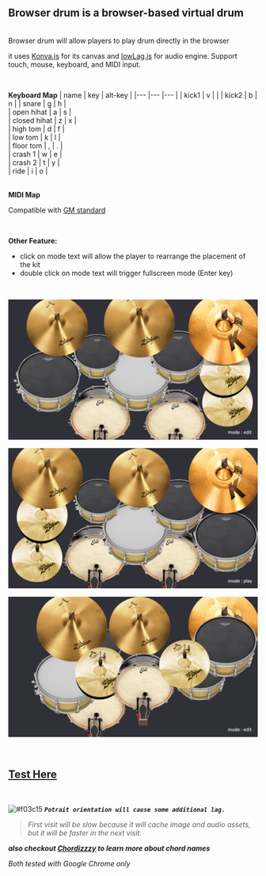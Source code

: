 ## Browser drum is a browser-based virtual drum

<br>
Browser drum will allow players to play drum directly in the browser

it uses [Konva.js](https://github.com/konvajs/konva) for its canvas and [lowLag.js](https://github.com/kirkjerk/lowLagAudio) for audio engine.
Support touch, mouse, keyboard, and MIDI input.

<br>

**Keyboard Map**
|  name         |  key  | alt-key   |
|---            |---    |---        |
| kick1         | v     |           |
| kick2         | b     | n         | 
| snare         | g     | h         |   
| open hihat    | a     | s         |   
| closed hihat  | z     | x         |   
| high tom      | d     | f         |   
| low tom       | k     | l         |   
| floor tom     | ,     | .         |   
| crash 1       | w     | e         |   
| crash 2       | t     | y         |   
| ride          | i     | o         |  
<br>

**MIDI Map**

Compatible with [GM standard](https://musescore.org/sites/musescore.org/files/General%20MIDI%20Standard%20Percussion%20Set%20Key%20Map.pdf)

<br>

**Other Feature:**
- click on mode text will allow the player to rearrange the placement of the kit
- double click on mode text will trigger fullscreen mode (Enter key)

<br>

![](https://raw.githubusercontent.com/fmented/Browser-Drums/master/assets/image/shot1.png)

![](https://raw.githubusercontent.com/fmented/Browser-Drums/master/assets/image/shot2.png)

![](https://raw.githubusercontent.com/fmented/Browser-Drums/master/assets/image/shot3.png)

<br>

## [Test Here](https://fmented.github.io/Browser-Drums/)

<br>

![#f03c15](https://via.placeholder.com/15/f03c15/000000?text=+) ***`Potrait orientation will cause some additional lag.`***

>*First visit will be slow because it will cache image and audio assets, but it will be faster in the next visit.*

***also checkout [Chordizzzy](https://fmented.github.io/chordizzzy/) to learn more about chord names***

*Both tested with Google Chrome only*

